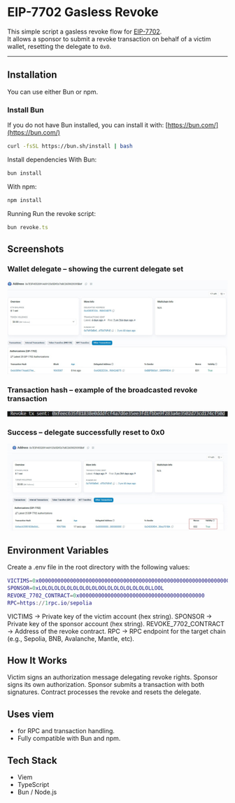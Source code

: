 # EIP-7702 Gasless Revoke

This simple script a gasless revoke flow for [EIP-7702](https://eips.ethereum.org/EIPS/eip-7702).  
It allows a sponsor to submit a revoke transaction on behalf of a victim wallet, resetting the delegate to `0x0`.

---

## Installation

You can use either Bun or npm.

### Install Bun
If you do not have Bun installed, you can install it with:
[https://bun.com/](https://bun.com/)
```bash
curl -fsSL https://bun.sh/install | bash
```
Install dependencies
With Bun:
```js
bun install
```
With npm:
```js
npm install
```
Running
Run the revoke script:

```js
bun revoke.ts
```

## Screenshots

### Wallet delegate – showing the current delegate set
![Wallet delegate](./1.jpg)

### Transaction hash – example of the broadcasted revoke transaction
![Transaction hash](./2.jpg)

### Success – delegate successfully reset to 0x0
![Success revoke](./3.jpg)


## Environment Variables

Create a .env file in the root directory with the following values:

```m
VICTIMS=0x0000000000000000000000000000000000000000000000000000000000000001
SPONSOR=0xLOLOLOLOLOLOLOLOLOLOOLOLOLOLOLOLOLOLLOOL
REVOKE_7702_CONTRACT=0x0000000000000000000000000000000000000000
RPC=https://1rpc.io/sepolia
```

VICTIMS → Private key of the victim account (hex string).
SPONSOR → Private key of the sponsor account (hex string).
REVOKE_7702_CONTRACT → Address of the revoke contract.
RPC → RPC endpoint for the target chain (e.g., Sepolia, BNB, Avalanche, Mantle, etc).

## How It Works
Victim signs an authorization message delegating revoke rights.
Sponsor signs its own authorization.
Sponsor submits a transaction with both signatures.
Contract processes the revoke and resets the delegate.


## Uses viem
- for RPC and transaction handling.
- Fully compatible with Bun and npm.

## Tech Stack
- Viem
- TypeScript
- Bun / Node.js